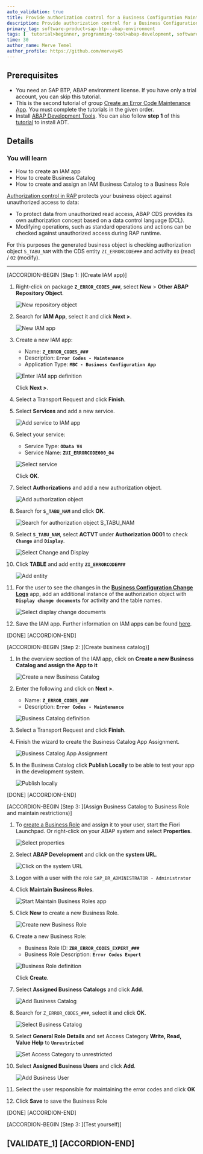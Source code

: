 ```yaml
---
auto_validation: true
title: Provide authorization control for a Business Configuration Maintenance Object
description: Provide authorization control for a Business Configuration Maintenance Object
primary_tag: software-product>sap-btp--abap-environment
tags: [  tutorial>beginner, programming-tool>abap-development, software-product>sap-business-technology-platform, tutorial>license ]
time: 30
author_name: Merve Temel
author_profile: https://github.com/mervey45
---
```


## Prerequisites  
- You need an SAP BTP, ABAP environment license. If you have only a trial account, you can skip this tutorial.
- This is the second tutorial of group [Create an Error Code Maintenance App](group.abap-env-factory). You must complete the tutorials in the given order.
- Install [ABAP Development Tools](https://tools.hana.ondemand.com/#abap). You can also follow **step 1** of this [tutorial](abap-install-adt) to install ADT.


## Details
### You will learn  
- How to create an IAM app
- How to create Business Catalog
- How to create and assign an IAM Business Catalog to a Business Role

[Authorization control in RAP](https://help.sap.com/viewer/923180ddb98240829d935862025004d6/Cloud/en-US/375a8124b22948688ac1c55297868d06.html) protects your business object against unauthorized access to data:

 - To protect data from unauthorized read access, ABAP CDS provides its own authorization concept based on a data control language (DCL).
 - Modifying operations, such as standard operations and actions can be checked against unauthorized access during RAP runtime.

For this purposes the generated business object is checking authorization object `S_TABU_NAM` with the CDS entity `ZI_ERRORCODE###` and activity `03` (read) / `02` (modify).

---
[ACCORDION-BEGIN [Step 1: ](Create IAM app)]

  1. Right-click on package **`Z_ERROR_CODES_###`**, select **New** > **Other ABAP Repository Object**.

      ![New repository object](e.png)

  2. Search for **IAM App**, select it and click **Next >**.

      ![New IAM app](iam.png)

  3. Create a new IAM app:
      - Name: **`Z_ERROR_CODES_###`**
      - Description: **`Error Codes - Maintenance`**
      - Application Type: **`MBC - Business Configuration App`**

     ![Enter IAM app definition](iam2.png)

      Click **Next >**.

  4. Select a Transport Request and click **Finish**.

  5. Select **Services** and add a new service.

      ![Add service to IAM app](iam4.png)

  6. Select your service:
      - Service Type: **`OData V4`**
      - Service Name: **`ZUI_ERRORCODE000_O4`**

     ![Select service](iam5.png)

      Click **OK**.

  7. Select **Authorizations** and add a new authorization object.

      ![Add authorization object](iam6.png)

  8. Search for **`S_TABU_NAM`** and click **OK**.

      ![Search for authorization object S_TABU_NAM](iam7.png)

  9. Select **`S_TABU_NAM`**, select **ACTVT** under **Authorization 0001** to check **`Change`** and **`Display`**.

      ![Select Change and Display](iam8.png)

 10. Click **TABLE** and add entity **`ZI_ERRORCODE###`**

      ![Add entity](iam9a.png)

 11. For the user to see the changes in the  [**Business Configuration Change Logs**](https://help.sap.com/viewer/65de2977205c403bbc107264b8eccf4b/Cloud/en-US/5c6cf20499894f1083e80dba7c5963d4.html) app, add an additional instance of the authorization object with **`Display change documents`** for activity and the table names.

      ![Select display change documents](iam9.png)

 12. Save the IAM app. Further information on IAM apps can be found [here](https://help.sap.com/viewer/5371047f1273405bb46725a417f95433/Cloud/en-US/032faaf4f9184484ba9295c81756e831.html).

[DONE]
[ACCORDION-END]


[ACCORDION-BEGIN [Step 2: ](Create business catalog)]

  1. In the overview section of the IAM app, click on **Create a new Business Catalog and assign the App to it**

      ![Create a new Business Catalog](iam0.png)
  2. Enter the following and click on **Next >**.

      - Name: **`Z_ERROR_CODES_###`**
      - Description: **`Error Codes - Maintenance`**

     ![Business Catalog definition](bc3.png)

  3. Select a Transport Request and click **Finish**.

  4. Finish the wizard to create the Business Catalog App Assignment.

      ![Business Catalog App Assignment](bc5.png)

  5. In the Business Catalog click **Publish Locally** to be able to test your app in the development system.

      ![Publish locally](bc10.png)

[DONE]
[ACCORDION-END]

[ACCORDION-BEGIN [Step 3: ](Assign Business Catalog to Business Role and maintain restrictions)]

  1. To [create a Business Role](https://help.sap.com/docs/BTP/65de2977205c403bbc107264b8eccf4b/8ffb880eafec4078a1e5051227cb64b1.html) and assign it to your user, start the Fiori Launchpad. Or right-click on your ABAP system and select **Properties**.

      ![Select properties](fiori.png)

  2. Select **ABAP Development** and click on the **system URL**.

      ![Click on the system URL](fiori2.png)

  3. Logon with a user with the role `SAP_BR_ADMINISTRATOR - Administrator`

  4. Click **Maintain Business Roles**.

      ![Start Maintain Business Roles app](fiori4.png)

  5. Click **New** to create a new Business Role.

      ![Create new Business Role](fiori5.png)

  6. Create a new Business Role:
      - Business Role ID: **`ZBR_ERROR_CODES_EXPERT_###`**
      - Business Role Description: **`Error Codes Expert`**

      ![Business Role definition](fiori6.png)

      Click **Create**.

  7. Select **Assigned Business Catalogs** and click **Add**.

      ![Add Business Catalog](fiori7.png)


  8. Search for `Z_ERROR_CODES_###`, select it and click **OK**.

      ![Select Business Catalog](fiori8.png)

  9. Select **General Role Details** and set Access Category **Write, Read, Value Help** to **`Unrestricted`**

     ![Set Access Category to unrestricted](fiori9.png)

10. Select **Assigned Business Users** and click **Add**.

     ![Add Business User](fiori10.png)

11. Select the user responsible for maintaining the error codes and click **OK**

12. Click **Save** to save the Business Role

[DONE]
[ACCORDION-END]

[ACCORDION-BEGIN [Step 3: ](Test yourself)]

[VALIDATE_1]
[ACCORDION-END]
---
